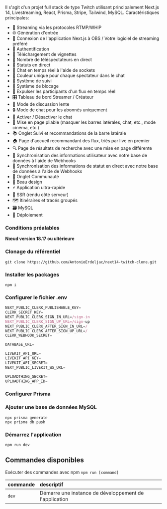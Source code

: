 Il s'agit d'un projet full stack de type Twitch utilisant principalement Next.js 14, Livestreaming, React, Prisma, Stripe, Tailwind, MySQL.
Caractéristiques principales:
- 📡 Streaming via les protocoles RTMP/WHIP
- 🌐 Génération d'entrée
- 🔗 Connexion de l'application Next.js à OBS / Votre logiciel de streaming préféré
- 🔐 Authentification
- 📸 Téléchargement de vignettes
- 👀 Nombre de téléspectateurs en direct
- 🚦 Statuts en direct
- 💬 Chat en temps réel à l'aide de sockets
- 🎨 Couleur unique pour chaque spectateur dans le chat
- 👥 Système de suivi
- 🚫 Système de blocage
- 👢 Expulser les participants d'un flux en temps réel
- 🎛️ Tableau de bord Streamer / Créateur
- 🐢 Mode de discussion lente
- 🔒 Mode de chat pour les abonnés uniquement
- 📴 Activer / Désactiver le chat
- 🔽 Mise en page pliable (masquer les barres latérales, chat, etc., mode cinéma, etc.)
- 📚 Onglet Suivi et recommandations de la barre latérale
- 🏠 Page d'accueil recommandant des flux, triés par live en premier
- 🔍 Page de résultats de recherche avec une mise en page différente
- 🔄 Synchronisation des informations utilisateur avec notre base de données à l'aide de Webhooks
- 📡 Synchronisation des informations de statut en direct avec notre base de données à l'aide de Webhooks
- 🤝 Onglet Communauté
- 🎨 Beau design
- ⚡ Application ultra-rapide
- 📄 SSR (rendu côté serveur)
- 🗺️ Itinéraires et tracés groupés
- 🗃️ MySQL
- 🚀 Déploiement

### Conditions préalables
**Nœud version 18.17 ou ultérieure**

### Clonage du référentiel

```shell
git clone https://github.com/AntonioErdeljac/next14-twitch-clone.git
```
### Installer les packages

```shell
npm i
```

### Configurer le fichier .env

```js
NEXT_PUBLIC_CLERK_PUBLISHABLE_KEY=
CLERK_SECRET_KEY=
NEXT_PUBLIC_CLERK_SIGN_IN_URL=/sign-in
NEXT_PUBLIC_CLERK_SIGN_UP_URL=/sign-up
NEXT_PUBLIC_CLERK_AFTER_SIGN_IN_URL=/
NEXT_PUBLIC_CLERK_AFTER_SIGN_UP_URL=/
CLERK_WEBHOOK_SECRET=

DATABASE_URL=

LIVEKIT_API_URL=
LIVEKIT_API_KEY=
LIVEKIT_API_SECRET=
NEXT_PUBLIC_LIVEKIT_WS_URL=

UPLOADTHING_SECRET=
UPLOADTHING_APP_ID=
```
### Configurer Prisma
### Ajouter une base de données MySQL

```shell
npx prisma generate
npx prisma db push

```

### Démarrez l'application

```shell
npm run dev
```

## Commandes disponibles

Exécuter des commandes avec npm `npm run [command]`

| commande        | descriptif                                             |
| :---------------| :------------------------------------------------------|
| `dev`           | Démarre une instance de développement de l'application |
